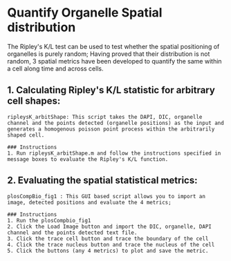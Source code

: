 # Quantify Organelle Spatial distribution 
The Ripley's K/L test can be used to test whether the spatial positioning of organelles is purely random; Having proved that their distribution is not random, 3 spatial metrics have been developed to quantify the same within a cell along time and across cells. 

## 1. Calculating Ripley's K/L statistic for arbitrary cell shapes:
```
ripleysK_arbitShape: This script takes the DAPI, DIC, organelle channel and the points detected (organelle positions) as the input and generates a homogenous poisson point process within the arbitrarily shaped cell. 

### Instructions
1. Run ripleysK_arbitShape.m and follow the instructions specified in message boxes to evaluate the Ripley's K/L function. 
```
## 2. Evaluating the spatial statistical metrics: 
```
plosCompBio_fig1 : This GUI based script allows you to import an image, detected positions and evaluate the 4 metrics; 

### Instructions
1. Run the plosCompbio_fig1 
2. Click the Load Image button and import the DIC, organelle, DAPI channel and the points detected text file.
3. Click the trace cell button and trace the boundary of the cell
4. Click the trace nucleus button and trace the nucleus of the cell
5. Click the buttons (any 4 metrics) to plot and save the metric. 
```



